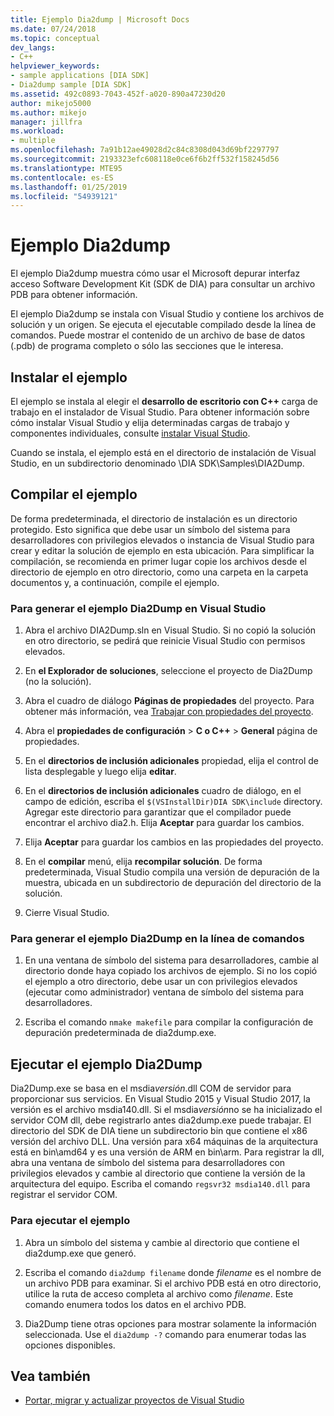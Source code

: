 ```yaml
---
title: Ejemplo Dia2dump | Microsoft Docs
ms.date: 07/24/2018
ms.topic: conceptual
dev_langs:
- C++
helpviewer_keywords:
- sample applications [DIA SDK]
- Dia2dump sample [DIA SDK]
ms.assetid: 492c0893-7043-452f-a020-890a47230d20
author: mikejo5000
ms.author: mikejo
manager: jillfra
ms.workload:
- multiple
ms.openlocfilehash: 7a91b12ae49028d2c84c8308d043d69bf2297797
ms.sourcegitcommit: 2193323efc608118e0ce6f6b2ff532f158245d56
ms.translationtype: MTE95
ms.contentlocale: es-ES
ms.lasthandoff: 01/25/2019
ms.locfileid: "54939121"
---
```

# <a name="dia2dump-sample"></a>Ejemplo Dia2dump

El ejemplo Dia2dump muestra cómo usar el Microsoft depurar interfaz acceso Software Development Kit (SDK de DIA) para consultar un archivo PDB para obtener información.

El ejemplo Dia2dump se instala con Visual Studio y contiene los archivos de solución y un origen. Se ejecuta el ejecutable compilado desde la línea de comandos. Puede mostrar el contenido de un archivo de base de datos (.pdb) de programa completo o sólo las secciones que le interesa.

## <a name="install-the-sample"></a>Instalar el ejemplo

El ejemplo se instala al elegir el **desarrollo de escritorio con C++** carga de trabajo en el instalador de Visual Studio. Para obtener información sobre cómo instalar Visual Studio y elija determinadas cargas de trabajo y componentes individuales, consulte [instalar Visual Studio](../../install/install-visual-studio.md).

Cuando se instala, el ejemplo está en el directorio de instalación de Visual Studio, en un subdirectorio denominado \DIA SDK\Samples\DIA2Dump.

## <a name="build-the-sample"></a>Compilar el ejemplo

De forma predeterminada, el directorio de instalación es un directorio protegido. Esto significa que debe usar un símbolo del sistema para desarrolladores con privilegios elevados o instancia de Visual Studio para crear y editar la solución de ejemplo en esta ubicación. Para simplificar la compilación, se recomienda en primer lugar copie los archivos desde el directorio de ejemplo en otro directorio, como una carpeta en la carpeta documentos y, a continuación, compile el ejemplo.

### <a name="to-build-the-dia2dump-sample-in-visual-studio"></a>Para generar el ejemplo Dia2Dump en Visual Studio

1. Abra el archivo DIA2Dump.sln en Visual Studio. Si no copió la solución en otro directorio, se pedirá que reinicie Visual Studio con permisos elevados.

1. En **el Explorador de soluciones**, seleccione el proyecto de Dia2Dump (no la solución).

1. Abra el cuadro de diálogo **Páginas de propiedades** del proyecto. Para obtener más información, vea [Trabajar con propiedades del proyecto](/cpp/ide/working-with-project-properties).

1. Abra el **propiedades de configuración** > **C o C++** > **General** página de propiedades.

1. En el **directorios de inclusión adicionales** propiedad, elija el control de lista desplegable y luego elija **editar**.

1. En el **directorios de inclusión adicionales** cuadro de diálogo, en el campo de edición, escriba el `$(VSInstallDir)DIA SDK\include` directory. Agregar este directorio para garantizar que el compilador puede encontrar el archivo dia2.h. Elija **Aceptar** para guardar los cambios.

1. Elija **Aceptar** para guardar los cambios en las propiedades del proyecto.

1. En el **compilar** menú, elija **recompilar solución**. De forma predeterminada, Visual Studio compila una versión de depuración de la muestra, ubicada en un subdirectorio de depuración del directorio de la solución.

1. Cierre Visual Studio.

### <a name="to-build-the-dia2dump-sample-at-the-command-line"></a>Para generar el ejemplo Dia2Dump en la línea de comandos

1. En una ventana de símbolo del sistema para desarrolladores, cambie al directorio donde haya copiado los archivos de ejemplo. Si no los copió el ejemplo a otro directorio, debe usar un con privilegios elevados (ejecutar como administrador) ventana de símbolo del sistema para desarrolladores.

1. Escriba el comando `nmake makefile` para compilar la configuración de depuración predeterminada de dia2dump.exe.

## <a name="run-the-dia2dump-sample"></a>Ejecutar el ejemplo Dia2Dump

Dia2Dump.exe se basa en el msdia*versión*.dll COM de servidor para proporcionar sus servicios. En Visual Studio 2015 y Visual Studio 2017, la versión es el archivo msdia140.dll. Si el msdia*versión*no se ha inicializado el servidor COM dll, debe registrarlo antes dia2dump.exe puede trabajar. El directorio del SDK de DIA tiene un subdirectorio bin que contiene el x86 versión del archivo DLL. Una versión para x64 máquinas de la arquitectura está en bin\amd64 y es una versión de ARM en bin\arm. Para registrar la dll, abra una ventana de símbolo del sistema para desarrolladores con privilegios elevados y cambie al directorio que contiene la versión de la arquitectura del equipo. Escriba el comando `regsvr32 msdia140.dll` para registrar el servidor COM.

### <a name="to-run-the-sample"></a>Para ejecutar el ejemplo

1. Abra un símbolo del sistema y cambie al directorio que contiene el dia2dump.exe que generó.

1. Escriba el comando `dia2dump filename` donde *filename* es el nombre de un archivo PDB para examinar. Si el archivo PDB está en otro directorio, utilice la ruta de acceso completa al archivo como *filename*. Este comando enumera todos los datos en el archivo PDB.

1. Dia2Dump tiene otras opciones para mostrar solamente la información seleccionada. Use el `dia2dump -?` comando para enumerar todas las opciones disponibles.

## <a name="see-also"></a>Vea también

- [Portar, migrar y actualizar proyectos de Visual Studio](../../porting/port-migrate-and-upgrade-visual-studio-projects.md)  
